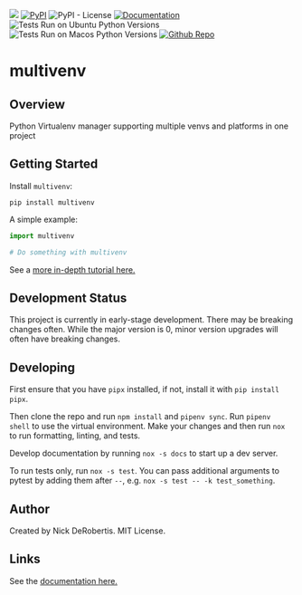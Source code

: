 

[![](https://codecov.io/gh/nickderobertis/multivenv/branch/main/graph/badge.svg)](https://codecov.io/gh/nickderobertis/multivenv)
[![PyPI](https://img.shields.io/pypi/v/multivenv)](https://pypi.org/project/multivenv/)
![PyPI - License](https://img.shields.io/pypi/l/multivenv)
[![Documentation](https://img.shields.io/badge/documentation-pass-green)](https://nickderobertis.github.io/multivenv/)
![Tests Run on Ubuntu Python Versions](https://img.shields.io/badge/Tests%20Ubuntu%2FPython-3.8%20%7C%203.9%20%7C%203.10-blue)
![Tests Run on Macos Python Versions](https://img.shields.io/badge/Tests%20Macos%2FPython-3.8%20%7C%203.9%20%7C%203.10-blue)
[![Github Repo](https://img.shields.io/badge/repo-github-informational)](https://github.com/nickderobertis/multivenv/)


#  multivenv

## Overview

Python Virtualenv manager supporting multiple venvs and platforms in one project

## Getting Started

Install `multivenv`:

```
pip install multivenv
```

A simple example:

```python
import multivenv

# Do something with multivenv
```

See a
[more in-depth tutorial here.](
https://nickderobertis.github.io/multivenv/tutorial.html
)

## Development Status

This project is currently in early-stage development. There may be
breaking changes often. While the major version is 0, minor version
upgrades will often have breaking changes.

## Developing

First ensure that you have `pipx` installed, if not, install it with `pip install pipx`.

Then clone the repo and run `npm install` and `pipenv sync`. Run `pipenv shell`
to use the virtual environment. Make your changes and then run `nox` to run formatting,
linting, and tests.

Develop documentation by running `nox -s docs` to start up a dev server.

To run tests only, run `nox -s test`. You can pass additional arguments to pytest
by adding them after `--`, e.g. `nox -s test -- -k test_something`.

## Author

Created by Nick DeRobertis. MIT License.

## Links

See the
[documentation here.](
https://nickderobertis.github.io/multivenv/
)
